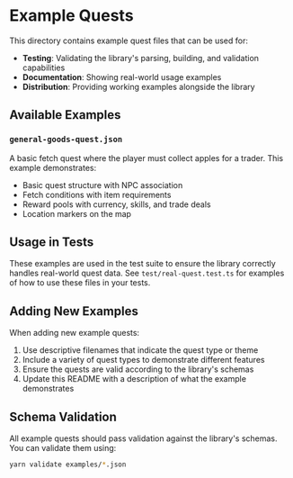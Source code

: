 # Example Quests

This directory contains example quest files that can be used for:

- **Testing**: Validating the library's parsing, building, and validation capabilities
- **Documentation**: Showing real-world usage examples
- **Distribution**: Providing working examples alongside the library

## Available Examples

### `general-goods-quest.json`

A basic fetch quest where the player must collect apples for a trader. This example demonstrates:

- Basic quest structure with NPC association
- Fetch conditions with item requirements
- Reward pools with currency, skills, and trade deals
- Location markers on the map

## Usage in Tests

These examples are used in the test suite to ensure the library correctly handles real-world quest data. See `test/real-quest.test.ts` for examples of how to use these files in your tests.

## Adding New Examples

When adding new example quests:

1. Use descriptive filenames that indicate the quest type or theme
2. Include a variety of quest types to demonstrate different features
3. Ensure the quests are valid according to the library's schemas
4. Update this README with a description of what the example demonstrates

## Schema Validation

All example quests should pass validation against the library's schemas. You can validate them using:

```bash
yarn validate examples/*.json
```
